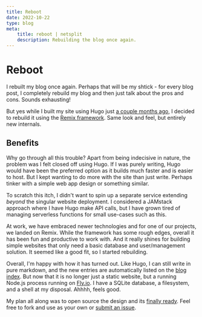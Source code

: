 ```yaml
---
title: Reboot
date: 2022-10-22
type: blog
meta:
    title: reboot | netsplit
    description: Rebuilding the blog once again.
---
```


# Reboot

I rebuilt my blog once again. Perhaps that will be my shtick - for every blog
post, I completely rebuild my blog and then just talk about the pros and cons.
Sounds exhausting!

But yes while I built my site using Hugo just
[a couple months ago](/blog/2022-08-06-first-post), I decided to rebuild it
using the [Remix framework](https://remix.run). Same look and feel, but entirely
new internals.

## Benefits

Why go through all this trouble? Apart from being indecisive in nature, the
problem was I felt closed off using Hugo. If I was purely writing, Hugo would
have been the preferred option as it builds much faster and is easier to host.
But I kept wanting to do more with the site than just write. Perhaps tinker with
a simple web app design or something similar.

To scratch this itch, I didn't want to spin up a separate service extending
_beyond_ the singular website deployment. I considered a JAMstack approach where
I have Hugo make API calls, but I have grown tired of managing serverless
functions for small use-cases such as this.

At work, we have embraced newer technologies and for one of our projects, we
landed on Remix. While the framework has some rough edges, overall it has been
fun and productive to work with. And it really shines for building simple
websites that only need a basic database and user/management solution. It seemed
like a good fit, so I started rebuilding.

Overall, I'm happy with how it has turned out. Like Hugo, I can still write in
pure markdown, and the new entries are automatically listed on the
[blog index](/blog). But now that it is no longer just a static website, but a
running Node.js process running on [Fly.io](https://fly.io). I have a SQLite
database, a filesystem, and a shell at my disposal. Ahhhh, feels good.

My plan all along was to open source the design and its
[finally ready](https://git.sr.ht/~stigz/personal-site). Feel free to fork and
use as your own or [submit an issue](https://todo.sr.ht/~stigz/personal-site).
